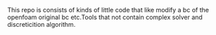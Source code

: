 This repo is consists of kinds of little code that like modify a bc of the openfoam original bc etc.Tools that not contain complex solver and discreticition algorithm.
